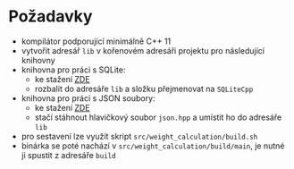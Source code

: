 # Požadavky
- kompilátor podporující minimálně C++ 11
- vytvořit adresář ```lib``` v kořenovém adresáři projektu pro následující knihovny
- knihovna pro práci s SQLite:
  - ke stažení [ZDE](https://github.com/SRombauts/SQLiteCpp/releases)
  - rozbalit do adresáře ```lib``` a složku přejmenovat na ```SQLiteCpp```
- knihovna pro práci s JSON soubory:
  - ke stažení [ZDE](https://github.com/nlohmann/json/releases)
  - stačí stáhnout hlavičkový soubor ```json.hpp``` a umístit ho do adresáře ```lib```
- pro sestavení lze využít skript ```src/weight_calculation/build.sh```
- binárka se poté nachází v ```src/weight_calculation/build/main```, je nutné ji spustit z adresáře ```build```
